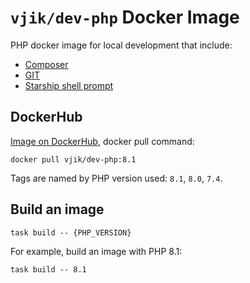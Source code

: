 # `vjik/dev-php` Docker Image

PHP docker image for local development that include:

- [Composer](https://getcomposer.org/)
- [GIT](https://git-scm.com/)
- [Starship shell prompt](https://starship.rs/)

## DockerHub

[Image on DockerHub](https://hub.docker.com/r/vjik/dev-php), docker pull command:

```shell
docker pull vjik/dev-php:8.1
```

Tags are named by PHP version used: `8.1`, `8.0`, `7.4`.

## Build an image

```shell
task build -- {PHP_VERSION}
```

For example, build an image with PHP 8.1:

```shell
task build -- 8.1
```
